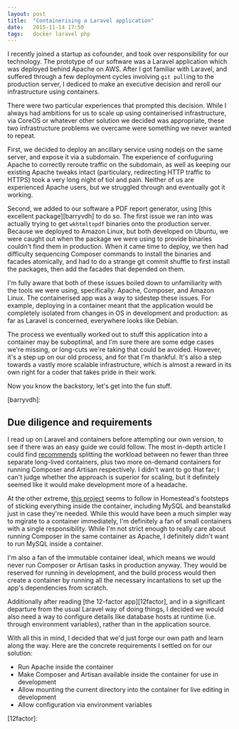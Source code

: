 ```yaml
---
layout: post
title:  "Containerising a Laravel application"
date:   2015-11-14 17:50
tags:   docker laravel php
---
```


I recently joined a startup as cofounder, and took over responsibility for our technology.
The prototype of our software was a Laravel application which was deployed behind Apache on AWS.
After I got familiar with Laravel, and suffered through a few deployment cycles involving `git pull`ing to the production server, I dediced to make an executive decision and reroll our infrastructure using containers.

There were two particular experiences that prompted this decision.
While I always had ambitions for us to scale up using containerised infrastructure, via CoreOS or whatever other solution we decided was appropriate,  these two infrastructure problems we overcame were something we never wanted to repeat.

First, we decided to deploy an ancillary service using nodejs on the same server, and expose it via a subdomain.
The experience of confuguring Apache to correctly reroute traffic on the subdomain, as well as keeping our existing Apache tweaks intact (particulary, redirecting HTTP traffic to HTTPS) took a very long night of tiol and pain.
Neither of us are experienced Apache users, but we struggled through and eventually got it working.

Second, we added to our software a PDF report generator, using [this excellent package][barryvdh] to do so.
The first issue we ran into was actually trying to get `wkhtmltopdf` binaries onto the production server.
Because we deployed to Amazon Linux, but both developed on Ubuntu, we were caught out when the package we were using to provide binaries couldn't find them in production.
When it came time to deploy, we then had difficulty sequencing Composer commands to install the binaries and facades atomically, and had to do a strange git commit shuffle to first install the packages, then add the facades that depended on them.

I'm fully aware that both of these issues boiled down to unfamiliarity with the tools we were using, specifically: Apache, Composer, and Amazon Linux.
The containerised app was a way to sidestep these issues.
For example, deploying in a container meant that the application would be completely isolated from changes in OS in development and production: as far as Laravel is concerned, everywhere looks like Debian.

The process we eventually worked out to stuff this application into a container may be suboptimal, and I'm sure there are some edge cases we're missing, or long-cuts we're taking that could be avoided.
However, it's a step up on our old process, and for that I'm thankful.
It's also a step towards a vastly more scalable infrastructure, which is almost a reward in its own right for a coder that takes pride in their work.

Now you know the backstory, let's get into the fun stuff.

[barryvdh]: 

## Due diligence and requirements

I read up on Laravel and containers before attempting our own version, to see if there was an easy guide we could follow.
The most in-depth article I could find [recommends](http://www.dylanlindgren.com/docker-for-the-laravel-framework/) splitting the workload between no fewer than three separate long-lived containers, plus two more on-demand containers for running Composer and Artisan respectively.
I didn't want to go that far; I can't judge whether the approach is superior for scaling, but it definitely seemed like it would make development more of a headache.

At the other extreme, [this project](https://github.com/mtmacdonald/docker-laravel) seems to follow in Homestead's footsteps of sticking everything inside the container, including MySQL and beanstalkd just in case they're needed.
While this would have been a much simpler way to mgirate to a container immediately, I'm definitely a fan of small containers with a single responsibility.
While I'm not strict enough to really care about running Composer in the same container as Apache, I definitely didn't want to run MySQL inside a container.

I'm also a fan of the immutable container ideal, which means we would never run Composer or Artisan tasks in production anyway.
They would be reserved for running in development, and the build process would then create a container by running all the necessary incantations to set up the app's dependencies from scratch.

Additionally after reading [the 12-factor app][12factor], and in a significant departure from the usual Laravel way of doing things, I decided we would also need a way to configure details like database hosts at runtime (i.e. through environment variables), rather than in the application source.

With all this in mind, I decided that we'd just forge our own path and learn along the way.
Here are the concrete requirements I settled on for our solution:

 * Run Apache inside the container
 * Make Composer and Artisan available inside the container for use in development
 * Allow mounting the current directory into the container for live editing in development
 * Allow configuration via environment variables

[12factor]: 
